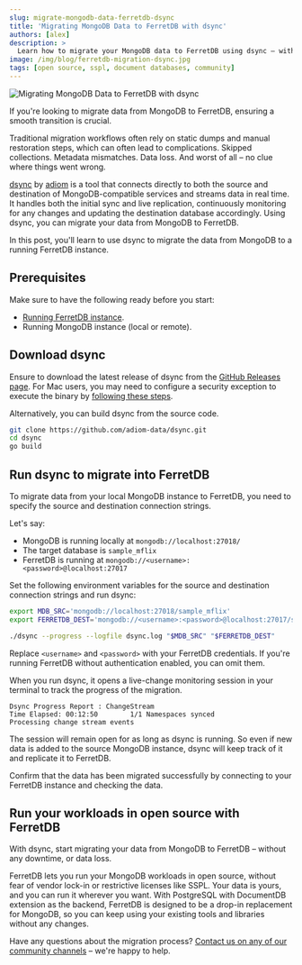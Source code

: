 ```yaml
---
slug: migrate-mongodb-data-ferretdb-dsync
title: 'Migrating MongoDB Data to FerretDB with dsync'
authors: [alex]
description: >
  Learn how to migrate your MongoDB data to FerretDB using dsync — with zero downtime and no data loss.
image: /img/blog/ferretdb-migration-dsync.jpg
tags: [open source, sspl, document databases, community]
---
```


![Migrating MongoDB Data to FerretDB with dsync](/img/blog/ferretdb-migration-dsync.jpg)

If you're looking to migrate data from MongoDB to FerretDB, ensuring a smooth transition is crucial.

<!--truncate-->

Traditional migration workflows often rely on static dumps and manual restoration steps, which can often lead to complications.
Skipped collections.
Metadata mismatches.
Data loss.
And worst of all – no clue where things went wrong.

[dsync](https://github.com/adiom-data/dsync/) by [adiom](https://adiom.com/) is a tool that connects directly to both the source and destination of MongoDB-compatible services and streams data in real time.
It handles both the initial sync and live replication, continuously monitoring for any changes and updating the destination database accordingly.
Using dsync, you can migrate your data from MongoDB to FerretDB.

In this post, you'll learn to use dsync to migrate the data from MongoDB to a running FerretDB instance.

## Prerequisites

Make sure to have the following ready before you start:

- [Running FerretDB instance](https://docs.ferretdb.io/installation/ferretdb/).
- Running MongoDB instance (local or remote).

## Download dsync

Ensure to download the latest release of dsync from the [GitHub Releases page](https://github.com/adiom-data/dsync/releases/latest).
For Mac users, you may need to configure a security exception to execute the binary by [following these steps](https://support.apple.com/en-ca/guide/mac-help/mh40616/mac).

Alternatively, you can build dsync from the source code.

```sh
git clone https://github.com/adiom-data/dsync.git
cd dsync
go build
```

## Run dsync to migrate into FerretDB

To migrate data from your local MongoDB instance to FerretDB, you need to specify the source and destination connection strings.

Let's say:

- MongoDB is running locally at `mongodb://localhost:27018/`
- The target database is `sample_mflix`
- FerretDB is running at `mongodb://<username>:<password>@localhost:27017`

Set the following environment variables for the source and destination connection strings and run dsync:

```sh
export MDB_SRC='mongodb://localhost:27018/sample_mflix'
export FERRETDB_DEST='mongodb://<username>:<password>@localhost:27017/sample_mflix'

./dsync --progress --logfile dsync.log "$MDB_SRC" "$FERRETDB_DEST"
```

Replace `<username>` and `<password>` with your FerretDB credentials.
If you're running FerretDB without authentication enabled, you can omit them.

When you run dsync, it opens a live-change monitoring session in your terminal to track the progress of the migration.

```text
Dsync Progress Report : ChangeStream
Time Elapsed: 00:12:50        1/1 Namespaces synced
Processing change stream events
```

The session will remain open for as long as dsync is running.
So even if new data is added to the source MongoDB instance, dsync will keep track of it and replicate it to FerretDB.

Confirm that the data has been migrated successfully by connecting to your FerretDB instance and checking the data.

## Run your workloads in open source with FerretDB

With dsync, start migrating your data from MongoDB to FerretDB – without any downtime, or data loss.

FerretDB lets you run your MongoDB workloads in open source, without fear of vendor lock-in or restrictive licenses like SSPL.
Your data is yours, and you can run it wherever you want.
With PostgreSQL with DocumentDB extension as the backend, FerretDB is designed to be a drop-in replacement for MongoDB, so you can keep using your existing tools and libraries without any changes.

Have any questions about the migration process?
[Contact us on any of our community channels](https://docs.ferretdb.io/#community) – we're happy to help.
